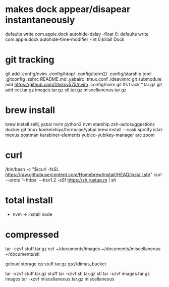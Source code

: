 # makes dock appear/disapear instantaneously
defaults write com.apple.dock autohide-delay -float 0; defaults write com.apple.dock autohide-time-modifier -int 0;killall Dock


# git tracking
git add .config/nvim .config/htop/ .config/iterm2/ .config/starship.toml \
    .gitconfig .zshrc README.md .yabairc .tmux.conf .ideavimrc
git submodule add https://github.com/DIvkov575/nvim .config/nvim
git lfs track *.tar.gz
git add cct.tar.gz images.tar.gz stl.tar.gz miscellaneous.tar.gz 


# brew install
brew install zellij yabai nvim python3 nvm  starship zsh-autosuggestions docker git tmux koekeishiya/formulae/yabai
brew install --cask spotify istat-menus postman karabiner-elements yubico-yubikey-manager arc zoom 
<!-- brew install ubersicht -->


# curl
/bin/bash -c "$(curl -fsSL https://raw.githubusercontent.com/Homebrew/install/HEAD/install.sh)"
curl --proto '=https' --tlsv1.2 -sSf https://sh.rustup.rs | sh


# total install 
- nvm -> install node


# compressed
tar -czvf stuff.tar.gz cct ~/documents/images ~/documents/miscellaneous ~/documents/stl

gcloud storage cp stuff.tar.gz gs://dimas_bucket

tar -xzvf stuff.tar.gz stuff
tar -xzvf stl.tar.gz stl
tar -xzvf images.tar.gz images
tar -xzvf miscellaneous.tar.gz miscellaneous
